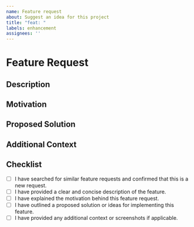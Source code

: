 ```yaml
---
name: Feature request
about: Suggest an idea for this project
title: "feat: "
labels: enhancement
assignees: ''
---
```


# Feature Request

## Description

<!-- Please provide a clear and concise description of the feature you would like to request. -->

## Motivation

<!-- Explain why this feature is important and how it would benefit the project. -->

## Proposed Solution

<!-- Outline your proposed solution or any ideas you have for implementing this feature. -->

## Additional Context

<!-- Add any additional context or screenshots about the feature request here. -->

## Checklist

- [ ] I have searched for similar feature requests and confirmed that this is a new request.
- [ ] I have provided a clear and concise description of the feature.
- [ ] I have explained the motivation behind this feature request.
- [ ] I have outlined a proposed solution or ideas for implementing this feature.
- [ ] I have provided any additional context or screenshots if applicable.

